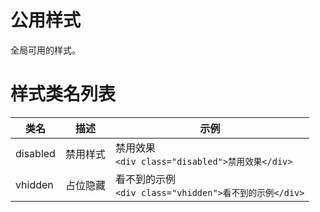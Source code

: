 # 公用样式

全局可用的样式。

# 样式类名列表

| 类名 | 描述 | 示例 |
| ----- | ----- | ----- |
| disabled | 禁用样式 | <div class="disabled">禁用效果</div> `<div class="disabled">禁用效果</div>` |
| vhidden | 占位隐藏 | <div class="vhidden">看不到的示例</div> `<div class="vhidden">看不到的示例</div>` |
